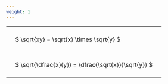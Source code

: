 ```yaml
---
weight: 1
---
```


<style type="text/css">
#T_68a00 th.col_heading {
  text-align: left;
  font-size: 1em;
}
#T_68a00 td {
  text-align: left;
  font-size: 1em;
  padding: 1.5em;
}
</style>
<table id="T_68a00">
  <thead>
  </thead>
  <tbody>
    <tr>
      <td id="T_68a00_row0_col0" class="data row0 col0" >$ \sqrt{xy} = \sqrt{x} \times \sqrt{y} $</td>
    </tr>
    <tr>
      <td id="T_68a00_row1_col0" class="data row1 col0" >$ \sqrt{\dfrac{x}{y}} = \dfrac{\sqrt{x}}{\sqrt{y}} $</td>
    </tr>
  </tbody>
</table>
